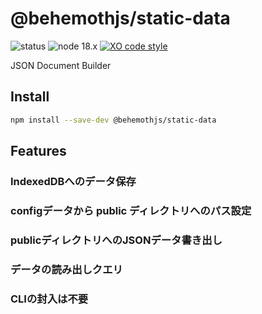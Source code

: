 # @behemothjs/static-data

![status](https://img.shields.io/badge/status-PreAlpha-F00)
![node 18.x](https://img.shields.io/badge/node-18.x-0B0)
[![XO code style](https://shields.io/badge/code_style-5ed9c7?logo=xo&labelColor=gray)](https://github.com/xojs/xo)

JSON Document Builder

## Install

```bash
npm install --save-dev @behemothjs/static-data
```

## Features

### IndexedDBへのデータ保存

### configデータから public ディレクトリへのパス設定

### publicディレクトリへのJSONデータ書き出し

### データの読み出しクエリ

### CLIの封入は不要
